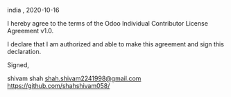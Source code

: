 india , 2020-10-16 

I hereby agree to the terms of the Odoo Individual Contributor License
Agreement v1.0.

I declare that I am authorized and able to make this agreement and sign this
declaration.

Signed,

shivam shah shah.shivam2241998@gmail.com https://github.com/shahshivam058/

